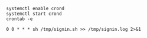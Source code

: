 ```shell
systemctl enable crond
systemctl start crond
crontab -e
```
```text
0 0 * * * sh /tmp/signin.sh >> /tmp/signin.log 2>&1
```

